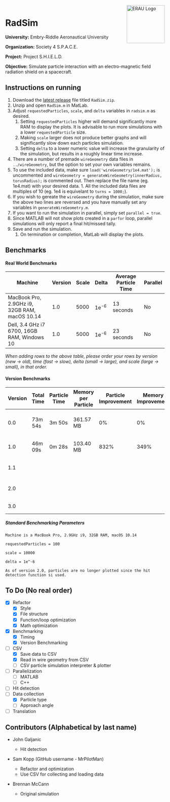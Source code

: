 <img align="right" width="120" height="120" title="ERAU Logo" src="https://github.com/MrPilotMan/RadSim/blob/master/Embry-Riddle%20Aeronautical%20University%20Seal.png" />

# RadSim
**University:** Embry-Riddle Aeronautical University

**Organization:** Society 4 S.P.A.C.E.

**Project:** Project S.H.I.E.L.D.

**Objective:** Simulate particle interaction with an electro-magnetic field radiation shield on a spacecraft.

## Instructions on running
1. Download the [latest release](https://github.com/MrPilotMan/RadSim/releases) file titled `RadSim.zip`.
2. Unzip and open `RadSim.m` in MatLab.
3. Adjust `requestedParticles`, `scale`, and `delta` variables in `radsim.m` as desired.
   1. Setting `requestedParticles` higher will demand significantly more RAM to display the plots. It is advisable to run more simulations with a lower `requestedParticle` size.
   2. Making `scale` larger does not produce better graphs and will significantly slow down each particles simulation.
   3. Setting `delta` to a lower numeric value will increase the granularity of the simulation, but results in a roughly linear time increase.
5. There are a number of premade `wireGeometry` data files in `../wireGeometry`, but the option to set your own variables remains.
  1. To use the included data, make sure `load('wireGeometry/1e4.mat');` is uncommented and `wireGeometry = generateWireGeometry(innerRadius, torusRadius);` is commented out. Then replace the file name (eg. 1e4.mat) with your desired data.
    1. All the included data files are multiples of 10 (eg. 1e4 is equivelant to `turns = 1000;`).
  2. If you wish to gereate the `wireGeometry` during the simulation, make sure the above two lines are reversed and you have manually set any variables in `generateWireGeometry.m`.
6. If you want to run the simulation in parallel, simply set `parallel = true`.
  2. Since MATLAB will not show plots created in a `parfor` loop, parallel simulations will only report a final hit/missed tally.
7. Save and run the simulation.
   1. On termination or completion, MatLab will display the plots.
   
## Benchmarks

#### Real World Benchmarks
| Machine                                       | Version | Scale | Delta           | Average Particle Time | Parallel |
|-----------------------------------------------|---------|-------|-----------------|-----------------------|----------|
| MacBook Pro, 2.9GHz i9, 32GB RAM, macOS 10.14 | 1.0     | 5000  | 1e<sup>-6</sup> | 13 seconds            | No       |
| Dell, 3.4 GHz i7 6700, 16GB RAM, Windows 10   | 1.0     | 5000  | 1e<sup>-6</sup> | 23 seconds            | No       |

*When adding rows to the above table, please order your rows by version (new &rightarrow; old), time (fast &rightarrow; slow), delta (small &rightarrow; large), and scale (large &rightarrow; small), in that order.*

#### Version Benchmarks
| Version | Total Time | Particle Time | Memory per Particle | Particle Improvement | Memory Improvement | Notes   |         
|---------|------------|---------------|---------------------|----------------------|--------------------|---------|
| 0.0     | 73m 54s    | 3m 50s        | 361.57 MB           | 0%                   | 0%   |Only produced valid 19 plots.| 
| 1.0     | 46m 09s    | 0m 28s        | 103.40 MB           | 832%                 | 349%  |Refactor & CPU/MEM optimization.|
| 1.1     |            |               |                     |                      |       |CSV usage and file structure.|
| 2.0     |            |               |                     |                      |       |Parallelized with hit detection.|
| 3.0     |            |               |                     |                      |       |C++ translation.|


##### Standard Benchmarking Parameters
```
Machine is a MacBook Pro, 2.9GHz i9, 32GB RAM, macOS 10.14

requestedParticles = 100

scale = 10000

delta = 1e^-6

As of version 2.0, particles are no longer plotted since the hit detection function si used.
```


## To Do (No real order)
* [X] Refactor
    * [X] Style
    * [X] File structure
    * [X] Function/loop optimization
    * [X] Math optimization
* [X] Benchmarking
   * [X] Timing
   * [X] Version Benchmarking
* [ ] CSV
   * [X] Save data to CSV
   * [X] Read in wire geometry from CSV
   * [ ] CSV particle simulation interpreter & plotter
* [ ] Parallelization
   * [ ] MATLAB
   * [ ] C++
* [ ] Hit detection
* [ ] Data collection
   * [X] Particle type
   * [ ] Approach angle
* [ ] Translation

## Contributors (Alphabetical by last name)
* John Galjanic
   * Hit detection

* Sam Kopp (GitHub username - MrPilotMan)
  * Refactor and optimization
  * Use CSV for collecting and loading data

* Brennan McCann
  * Original simulation
